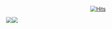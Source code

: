 <div align=center>
  
[![Hits](https://hits.seeyoufarm.com/api/count/incr/badge.svg?url=https%3A%2F%2Fgithub.com%2Fhwajin3114%2Fhit-counter&count_bg=%23B0ECE6&title_bg=%23555555&icon=&icon_color=%23E7E7E7&title=hits&edge_flat=false)](https://hits.seeyoufarm.com)

</div>

<div align="center">
  <div style="display: flex; align-items: flex-start;">
    <img src="https://github-readme-stats.vercel.app/api?username=hwajin3114&theme=buefy&show_icons=true"/>
    <img src="https://github-readme-stats.vercel.app/api/top-langs/?username=hwajin3114&theme=buefy&layout=compact" />
  </div>
</div>
